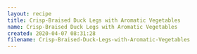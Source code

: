 ```yaml
---
layout: recipe
title: Crisp-Braised Duck Legs with Aromatic Vegetables
name: Crisp-Braised Duck Legs with Aromatic Vegetables
created: 2020-04-07 08:31:28
filename: Crisp-Braised-Duck-Legs-with-Aromatic-Vegetables
---
```


